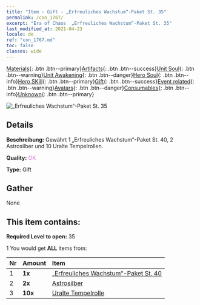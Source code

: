 ```yaml
---
title: "Item - Gift - „Erfreuliches Wachstum“-Paket St. 35"
permalink: /con_1767/
excerpt: "Era of Chaos  „Erfreuliches Wachstum“-Paket St. 35"
last_modified_at: 2021-04-23
locale: de
ref: "con_1767.md"
toc: false
classes: wide
---
```

 [Materials](/ItemsDE/){: .btn .btn--primary}[Artifacts](/ItemsDE/Artifacts/){: .btn .btn--success}[Unit Soul](/ItemsDE/UnitSoul/){: .btn .btn--warning}[Unit Awakening](/ItemsDE/UnitAwakening/){: .btn .btn--danger}[Hero Soul](/ItemsDE/HeroSoul/){: .btn .btn--info}[Hero SKill](/ItemsDE/HeroSkill/){: .btn .btn--primary}[Gift](/ItemsDE/Gift/){: .btn .btn--success}[Event related](/ItemsDE/Events/){: .btn .btn--warning}[Avatars](/ItemsDE/Avatars/){: .btn .btn--danger}[Consumables](/ItemsDE/Consumables/){: .btn .btn--info}[Unknown](/ItemsDE/Unknown/){: .btn .btn--primary}

 ![„Erfreuliches Wachstum“-Paket St. 35](/images/t/i_907219.png)

## Details
 **Beschreibung:** Gewährt 1 „Erfreuliches Wachstum“-Paket St. 40, 2 Astrosilber und 10 Uralte Tempelrollen.

 **Quality:** <span style="color: #DA70D6">OK</span>

 **Type:** Gift

## Gather

  None

## This item contains:

 **Required Level to open:** 35

 1 You would get **ALL** items  from:

  | Nr | Amount |     Item    |
  |:---|:-------|:------------|
  | 1 |  **1x** | [„Erfreuliches Wachstum“-Paket St. 40](/ItemsDE/con_1768/) |  | 
  | 2 |  **2x** | [Astrosilber](/ItemsDE/con_969/) |  | 
  | 3 |  **10x** | [Uralte Tempelrolle](/ItemsDE/con_697/) |  | 
